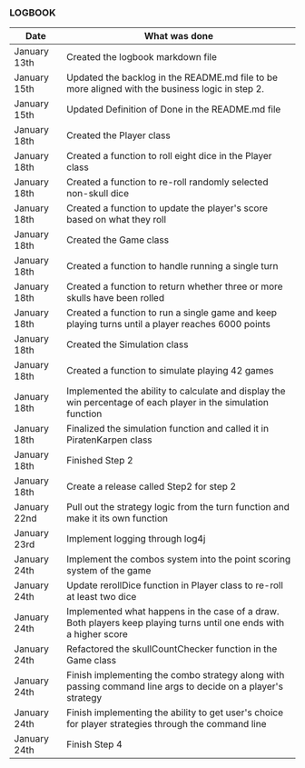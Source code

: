 ### LOGBOOK

| Date         | What was done                                                                                                      |
|--------------|--------------------------------------------------------------------------------------------------------------------|
| January 13th | Created the logbook markdown file                                                                                  |
| January 15th | Updated the backlog in the README.md file to be more aligned with the business logic in step 2.                    |
| January 15th | Updated Definition of Done in the README.md file                                                                   |
| January 18th | Created the Player class                                                                                           |
| January 18th | Created a function to roll eight dice in the Player class                                                          |
| January 18th | Created a function to re-roll randomly selected non-skull dice                                                     |
| January 18th | Created a function to update the player's score based on what they roll                                            |
| January 18th | Created the Game class                                                                                             |
| January 18th | Created a function to handle running a single turn                                                                 |
| January 18th | Created a function to return whether three or more skulls have been rolled                                         | 
| January 18th | Created a function to run a single game and keep playing turns until a player reaches 6000 points                  |
| January 18th | Created the Simulation class                                                                                       |
| January 18th | Created a function to simulate playing 42 games                                                                    |
| January 18th | Implemented the ability to calculate and display the win percentage of each player in the simulation function      |
| January 18th | Finalized the simulation function and called it in PiratenKarpen class                                             |
| January 18th | Finished Step 2                                                                                                    |
| January 18th | Create a release called Step2 for step 2                                                                           |
| January 22nd | Pull out the strategy logic from the turn function and make it its own function                                    |
| January 23rd | Implement logging through log4j                                                                                    | 
| January 24th | Implement the combos system into the point scoring system of the game                                              |
 | January 24th | Update rerollDice function in Player class to re-roll at least two dice                                            |
| January 24th | Implemented what happens in the case of a draw. Both players keep playing turns until one ends with a higher score |
| January 24th | Refactored the skullCountChecker function in the Game class                                                        |
| January 24th | Finish implementing the combo strategy along with passing command line args to decide on a player's strategy       |
| January 24th | Finish implementing the ability to get user's choice for player strategies through the command line                |
| January 24th | Finish Step 4                                                                                                      |

